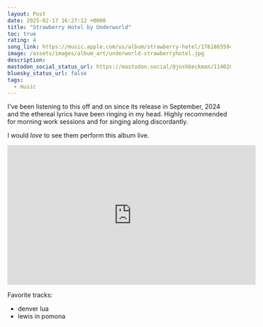 ```yaml
---
layout: Post
date: 2025-02-17 16:27:12 +0000
title: "Strawberry Hotel by Underworld"
toc: true
rating: 4
song_link: https://music.apple.com/us/album/strawberry-hotel/1761865594
image: /assets/images/album_art/underworld-strawberryhotel.jpg
description: 
mastodon_social_status_url: https://mastodon.social/@joshbeckman/114020434003062745
bluesky_status_url: false
tags:
  - music
---
```



I've been listening to this off and on since its release in September, 2024 and the ethereal lyrics have been ringing in my head. Highly recommended for morning work sessions and for singing along discordantly. 

I would _love_ to see them perform this album live.

<iframe width="560" height="315" src="https://www.youtube-nocookie.com/embed/PzczgbCGO8k?si=8G0vq_vKpZExDwMN" title="YouTube video player" frameborder="0" allow="accelerometer; autoplay; clipboard-write; encrypted-media; gyroscope; picture-in-picture; web-share" referrerpolicy="strict-origin-when-cross-origin" allowfullscreen></iframe>

Favorite tracks:
- denver lua
- lewis in pomona
